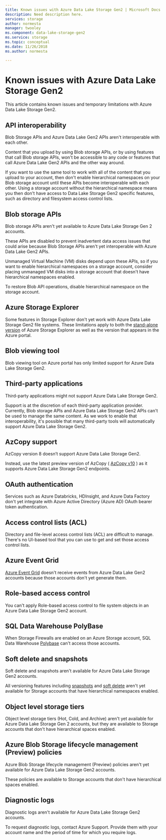 ```yaml
---
title: Known issues with Azure Data Lake Storage Gen2 | Microsoft Docs
description: Need description here.
services: storage
author: normesta
manager: twooley
ms.component: data-lake-storage-gen2
ms.service: storage
ms.topic: conceptual
ms.date: 11/26/2018
ms.author: normesta

---
```

# Known issues with Azure Data Lake Storage Gen2

This article contains known issues and temporary limitations with Azure Data Lake Storage Gen2.

## API interoperability

Blob Storage APIs and Azure Data Lake Gen2 APIs aren't interoperable with each other.

Content that you upload by using Blob storage APIs, or by using features that call Blob storage APIs, won't be accessible to any code or features that call Azure Data Lake Gen2 APIs and the other way around.

If you want to use the same tool to work with all of the content that you upload to your account, then don't enable hierarchical namespaces on your Blob storage account until these APIs become interoperable with each other. Using a storage account without the hierarchical namespace means you then don't have access to Data Lake Storage Gen2 specific features, such as directory and filesystem access control lists.

## Blob storage APIs

Blob storage APIs aren't yet available to Azure Data Lake Storage Gen 2 accounts.

These APIs are disabled to prevent inadvertent data access issues that could arise because Blob Storage APIs aren't yet interoperable with Azure Data Lake Gen2 APIs.

Unmanaged Virtual Machine (VM) disks depend upon these APIs, so if you want to enable hierarchical namespaces on a storage account, consider placing unmanaged VM disks into a storage account that doesn't have hierarchical namespaces enabled.

To restore Blob API operations, disable hierarchical namespace on the storage account.

## Azure Storage Explorer

Some features in Storage Explorer don't yet work with Azure Data Lake Storage Gen2 file systems. These limitations apply to both the [stand-alone version](https://azure.microsoft.com/features/storage-explorer/) of Azure Storage Explorer as well as the version that appears in the Azure portal.

## Blob viewing tool

Blob viewing tool on Azure portal has only limited support for Azure Data Lake Storage Gen2.

## Third-party applications

Third-party applications might not support Azure Data Lake Storage Gen2.

Support is at the discretion of each third-party application provider. Currently, Blob storage APIs and Azure Data Lake Storage Gen2 APIs can't be used to manage the same content. As we work to enable that interoperability, it's possible that many third-party tools will automatically support Azure Data Lake Storage Gen2.

## AzCopy support

AzCopy version 8 doesn’t support Azure Data Lake Storage Gen2.

Instead, use the latest preview version of AzCopy ( [AzCopy v10](https://docs.microsoft.com/azure/storage/common/storage-use-azcopy-v10?toc=%2fazure%2fstorage%2ftables%2ftoc.json) ) as it supports Azure Data Lake Storage Gen2 endpoints.

## OAuth authentication

Services such as Azure Databricks, HDInsight, and Azure Data Factory don't yet integrate with Azure Active Directory (Azure AD) OAuth bearer token authentication.

## Access control lists (ACL)

Directory and file-level access control lists (ACL) are difficult to manage. There's no UI-based tool that you can use to get and set those access control lists.

## Azure Event Grid

[Azure Event Grid](https://azure.microsoft.com/services/event-grid/) doesn't receive events from Azure Data Lake Gen2 accounts because those accounts don't yet generate them.  

## Role-based access control

You can't apply Role-based access control to file system objects in an Azure Data Lake Storage Gen2 account.

## SQL Data Warehouse PolyBase

When Storage Firewalls are enabled on an Azure Storage account, SQL Data Warehouse [Polybase](https://docs.microsoft.com/sql/relational-databases/polybase/polybase-guide?view=sql-server-2017) can't access those accounts.

## Soft delete and snapshots

Soft delete and snapshots aren't available for Azure Data Lake Storage Gen2 accounts.

All versioning features including [snapshots](https://docs.microsoft.com/rest/api/storageservices/creating-a-snapshot-of-a-blob) and [soft delete](https://docs.microsoft.com/azure/storage/blobs/storage-blob-soft-delete) aren't yet available for Storage accounts that have hierarchical namespaces enabled.

## Object level storage tiers

Object level storage tiers (Hot, Cold, and Archive) aren't yet available for Azure Data Lake Storage Gen 2 accounts, but they are available to Storage accounts that don't have hierarchical spaces enabled.

## Azure Blob Storage lifecycle management (Preview) policies

Azure Blob Storage lifecycle management (Preview) policies aren't yet available for Azure Data Lake Storage Gen2 accounts.

These policies are available to Storage accounts that don't have hierarchical spaces enabled.

## Diagnostic logs

Diagnostic logs aren't available for Azure Data Lake Storage Gen2 accounts.

To request diagnostic logs, contact Azure Support. Provide them with your account name and the period of time for which you require logs.
